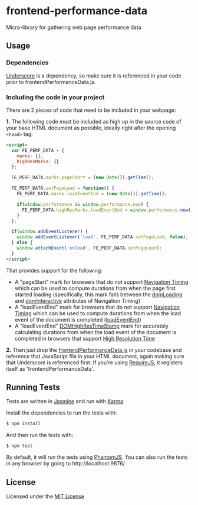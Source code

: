 frontend-performance-data
=========================

Micro-library for gathering web page performance data

## Usage

### Dependencies

[Underscore](http://underscorejs.org/) is a dependency, so make sure it is referenced in your code prior to frontendPerformanceData.js.

### Including the code in your project

There are 2 pieces of code that need to be included in your webpage:

**1.** The following code must be included as high up in the source code of your base HTML document as possible, ideally right after the opening ```<head>``` tag:

```html
<script>
  var FE_PERF_DATA = {
    marks: {},
    highResMarks: {}
  };

  FE_PERF_DATA.marks.pageStart = (new Date()).getTime();

  FE_PERF_DATA.setPageLoad = function() {
    FE_PERF_DATA.marks.loadEventEnd = (new Date()).getTime();

    if(window.performance && window.performance.now) {
      FE_PERF_DATA.highResMarks.loadEventEnd = window.performance.now();
    }
  };

  if(window.addEventListener) {
    window.addEventListener('load', FE_PERF_DATA.setPageLoad, false);
  } else {
    window.attachEvent('onload', FE_PERF_DATA.setPageLoad);
  }
</script>
```

That provides support for the following:
- A "pageStart" mark for browsers that do not support [Navigation Timing](http://www.w3.org/TR/navigation-timing/) which can be used to compute durations from when the page first started loading (specifically, this mark falls between the [domLoading](http://www.w3.org/TR/navigation-timing/#dom-performancetiming-domloading) and [domInteractive](http://www.w3.org/TR/navigation-timing/#dom-performancetiming-dominteractive) attributes of Navigation Timing)
- A "loadEventEnd" mark for browsers that do not support [Navigation Timing](http://www.w3.org/TR/navigation-timing/) which can be used to compute durations from when the load event of the document is completed ([loadEventEnd](http://www.w3.org/TR/navigation-timing/#dom-performancetiming-loadend))
- A "loadEventEnd" [DOMHighResTimeStamp](http://www.w3.org/TR/hr-time/#sec-DOMHighResTimeStamp) mark for accurately calculating durations from when the load event of the document is completed in browsers that support [High Resolution Time](http://www.w3.org/TR/hr-time/)

**2.** Then just drop the [frontendPerformanceData.js](https://github.com/Comcast/frontend-performance-data/blob/master/frontendPerformanceData.js) in your codebase and reference that JavaScript file in your HTML document, again making sure that Underscore is referenced first. If you're using [RequireJS](http://requirejs.org/), it registers itself as 'frontendPerformanceData'.

## Running Tests

Tests are written in [Jasmine](http://jasmine.github.io/) and run with [Karma](http://karma-runner.github.io/)

Install the dependencies to run the tests with:

```bash
$ npm install
```

And then run the tests with:

```bash
$ npm test
```

By default, it will run the tests using [PhantomJS](http://phantomjs.org/). You can also run the tests in any browser by going to http://localhost:9876/

## License

Licensed under the [MIT License](https://github.com/Comcast/frontend-performance-data/blob/master/LICENSE)
